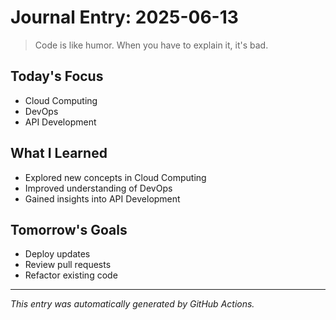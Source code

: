 # Journal Entry: 2025-06-13

> Code is like humor. When you have to explain it, it's bad.

## Today's Focus
- Cloud Computing
- DevOps
- API Development

## What I Learned
- Explored new concepts in Cloud Computing
- Improved understanding of DevOps
- Gained insights into API Development

## Tomorrow's Goals
- Deploy updates
- Review pull requests
- Refactor existing code

---
*This entry was automatically generated by GitHub Actions.*